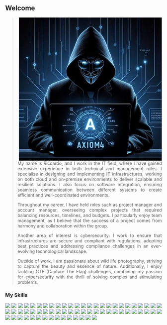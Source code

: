 ## Welcome
<img align="right" src="https://github.com/axiom4/axiom4/blob/main/avatar.jpeg?raw=true">

<div align="justify">

> My name is Riccardo, and I work in the IT field, where I have gained extensive experience in both technical and management roles. I specialize in designing and implementing IT infrastructures, working on both cloud and on-premise environments to deliver scalable and resilient solutions. I also focus on software integration, ensuring seamless communication between different systems to create efficient and well-coordinated environments.
> 
> Throughout my career, I have held roles such as project manager and account manager, overseeing complex projects that required balancing resources, timelines, and budgets. I particularly enjoy team management, as I believe that the success of a project comes from harmony and collaboration within the group.
>
> Another area of interest is cybersecurity: I work to ensure that infrastructures are secure and compliant with regulations, adopting best practices and addressing compliance challenges in an ever-evolving technological landscape.
>
> Outside of work, I am passionate about wild life photography, striving to capture the beauty and essence of nature. Additionally, I enjoy tackling CTF (Capture The Flag) challenges, combining my passion for cybersecurity with the thrill of solving complex and stimulating problems.
</div>

### My Skills

<div align="justify" style="border: 1px solib gray">
<span><img src="https://img.shields.io/badge/Python-FFD43B?style=for-the-badge&logo=python&logoColor=blue"></span></span>
<span><img src="https://img.shields.io/badge/TypeScript-007ACC?style=for-the-badge&logo=typescript&logoColor=white"></span>
<span><img src="https://img.shields.io/badge/PHP-777BB4?style=for-the-badge&logo=php&logoColor=white"></span>
<span><img src="https://img.shields.io/badge/Perl-39457E?style=for-the-badge&logo=perl&logoColor=white"></span>
<span><img src="https://img.shields.io/badge/HTML5-E34F26?style=for-the-badge&logo=html5&logoColor=white"></span>
<span><img src="https://img.shields.io/badge/Angular-DD0031?style=for-the-badge&logo=angular&logoColor=white"></span>
<span><img src="https://img.shields.io/badge/CSS3-1572B6?style=for-the-badge&logo=css3&logoColor=white"></span>
<span><img src="https://img.shields.io/badge/C-00599C?style=for-the-badge&logo=c&logoColor=white"></span>
<span><img src="https://img.shields.io/badge/Ansible-000000?style=for-the-badge&logo=ansible&logoColor=white"></span>
<span><img src="https://img.shields.io/badge/JavaScript-323330?style=for-the-badge&logo=javascript&logoColor=F7DF1E"></span>
<span><img src="https://img.shields.io/badge/Apache-D22128?style=for-the-badge&logo=Apache&logoColor=white"></span>
<span><img src="https://img.shields.io/badge/Bootstrap-563D7C?style=for-the-badge&logo=bootstrap&logoColor=white"></span>
<span><img src="https://img.shields.io/badge/Docker-2CA5E0?style=for-the-badge&logo=docker&logoColor=white"></span>
<span><img src="https://img.shields.io/badge/jQuery-0769AD?style=for-the-badge&logo=jquery&logoColor=white"></span>
<span><img src="https://img.shields.io/badge/JWT-000000?style=for-the-badge&logo=JSON%20web%20tokens&logoColor=white"></span>
<span><img src="https://img.shields.io/badge/kubernetes-326ce5.svg?&style=for-the-badge&logo=kubernetes&logoColor=white"></span>
<span><img src="https://img.shields.io/badge/Markdown-000000?style=for-the-badge&logo=markdown&logoColor=white"></span>
<span><img src="https://img.shields.io/badge/Nginx-009639?style=for-the-badge&logo=nginx&logoColor=white"></span>
<span><img src="https://img.shields.io/badge/npm-CB3837?style=for-the-badge&logo=npm&logoColor=white"></span>
<span><img src="https://img.shields.io/badge/Node%20js-339933?style=for-the-badge&logo=nodedotjs&logoColor=white"></span>
<span><img src="https://img.shields.io/badge/MySQL-005C84?style=for-the-badge&logo=mysql&logoColor=white"></span>
<span><img src="https://img.shields.io/badge/MongoDB-4EA94B?style=for-the-badge&logo=mongodb&logoColor=white"></span>
<span><img src="https://img.shields.io/badge/MariaDB-003545?style=for-the-badge&logo=mariadb&logoColor=white"></span>
<span><img src="https://img.shields.io/badge/Sqlite-003B57?style=for-the-badge&logo=sqlite&logoColor=white"></span>
<span><img src="https://img.shields.io/badge/Oracle-F80000?style=for-the-badge&logo=Oracle&logoColor=white"></span>
<span><img src="https://img.shields.io/badge/PostgreSQL-316192?style=for-the-badge&logo=postgresql&logoColor=white"></span>
<span><img src="https://img.shields.io/badge/redis-%23DD0031.svg?&style=for-the-badge&logo=redis&logoColor=white"></span>
<span><img src="https://img.shields.io/badge/Elastic_Search-005571?style=for-the-badge&logo=elasticsearch&logoColor=white"></span>
<span><img src="https://img.shields.io/badge/Linux-FCC624?style=for-the-badge&logo=linux&logoColor=black"></span>
<span><img src="https://img.shields.io/badge/Kali_Linux-557C94?style=for-the-badge&logo=kali-linux&logoColor=white"></span>
<span><img src="https://img.shields.io/badge/mac%20os-000000?style=for-the-badge&logo=apple&logoColor=white"></span>
<span><img src="https://img.shields.io/badge/Red%20Hat-EE0000?style=for-the-badge&logo=redhat&logoColor=white"></span>
<span><img src="https://img.shields.io/badge/Ubuntu-E95420?style=for-the-badge&logo=ubuntu&logoColor=white"></span>
<span><img src="https://img.shields.io/badge/Windows-0078D6?style=for-the-badge&logo=windows&logoColor=white"></span>
<span><img src="https://img.shields.io/badge/Arduino-00979D?style=for-the-badge&logo=Arduino&logoColor=white"></span>
<span><img src="https://img.shields.io/badge/espressif-E7352C?style=for-the-badge&logo=espressif&logoColor=white"></span>
<span><img src="https://img.shields.io/badge/HackTheBox-111927?style=for-the-badge&logo=Hack%20The%20Box&logoColor=9FEF00"></span>
<span><img src="https://img.shields.io/badge/TryHackMe-212C42?style=for-the-badge&logo=TryHackMe&logoColor=white"></span>
<span><img src="https://img.shields.io/badge/Wireshark-1679A7?style=for-the-badge&logo=Wireshark&logoColor=white"></span>
<span><img src="https://img.shields.io/badge/burpsuite-FF6633?style=for-the-badge&logo=burpsuite&logoColor=white"></span>
<span><img src="https://img.shields.io/badge/metasploit-2596CD?style=for-the-badge&logo=metasploit&logoColor=white"></span>
<span><img src="https://img.shields.io/badge/GitHub-100000?style=for-the-badge&logo=github&logoColor=white"></span>
<span><img src="https://img.shields.io/badge/GitLab-330F63?style=for-the-badge&logo=gitlab&logoColor=white"></span>
<span><img src="https://img.shields.io/badge/Grafana-F2F4F9?style=for-the-badge&logo=grafana&logoColor=orange&labelColor=F2F4F9"></span>
<span><img src="https://img.shields.io/badge/Kibana-005571?style=for-the-badge&logo=Kibana&logoColor=white"></span>
<span><img src="https://img.shields.io/badge/Prometheus-000000?style=for-the-badge&logo=prometheus&labelColor=000000"></span>
<span><img src="https://img.shields.io/badge/VMware-231f20?style=for-the-badge&logo=VMware&logoColor=white"></span>
<span><img src="https://img.shields.io/badge/Jira-0052CC?style=for-the-badge&logo=Jira&logoColor=white"></span>
<span><img src="https://img.shields.io/badge/Redmine-9C0000?style=for-the-badge&logo=Redmine&logoColor=white"></span>
<span><img src="https://img.shields.io/badge/TensorFlow-FF6F00?style=for-the-badge&logo=tensorflow&logoColor=white"></span>
<span><img src="https://img.shields.io/badge/PyTorch-EE4C2C?style=for-the-badge&logo=pytorch&logoColor=white"></span>
<span><img src="https://img.shields.io/badge/github%20copilot-000000?style=for-the-badge&logo=githubcopilot&logoColor=white"></span>
<span><img src="https://img.shields.io/badge/Joomla-5091CD?style=for-the-badge&logo=joomla&logoColor=white"></span>
<span><img src="https://img.shields.io/badge/Wordpress-21759B?style=for-the-badge&logo=wordpress&logoColor=white"></span>
<span><img src="https://img.shields.io/badge/Telegram-2CA5E0?style=for-the-badge&logo=telegram&logoColor=white"></span>
<span><img src="https://img.shields.io/badge/Azure_DevOps-0078D7?style=for-the-badge&logo=azure-devops&logoColor=white"></span>
<span><img src="https://img.shields.io/badge/Cloudflare-F38020?style=for-the-badge&logo=Cloudflare&logoColor=white"></span>
<span><img src="https://img.shields.io/badge/CISCO-1BA0D7?style=for-the-badge&logo=cisco&logoColor=white"></span>
<span><img src="https://img.shields.io/badge/VSCode-0078D4?style=for-the-badge&logo=visual%20studio%20code&logoColor=white"></span>
<span><img src="https://img.shields.io/badge/Visual_Studio-5C2D91?style=for-the-badge&logo=visual%20studio&logoColor=white"></span>
<span><img src="https://img.shields.io/badge/Swift-FA7343?style=for-the-badge&logo=swift&logoColor=white"></span>
<span><img src="https://img.shields.io/badge/Flutter-02569B?style=for-the-badge&logo=flutter&logoColor=white"></span>
<span><img src="https://img.shields.io/badge/OpenWrt-00B5E2?style=for-the-badge&logo=OpenWrt&logoColor=white"></span>
<span><img src="https://img.shields.io/badge/Raspberry%20Pi-A22846?style=for-the-badge&logo=Raspberry%20Pi&logoColor=white"></span>
<span><img src="https://img.shields.io/badge/scikit_learn-F7931E?style=for-the-badge&logo=scikit-learn&logoColor=white"></span>
</div>
